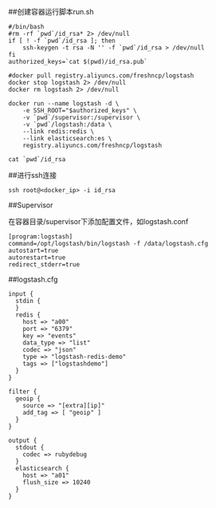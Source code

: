 ##创建容器运行脚本run.sh

    #/bin/bash
    #rm -rf `pwd`/id_rsa* 2> /dev/null
    if [ ! -f `pwd`/id_rsa ]; then
        ssh-keygen -t rsa -N '' -f `pwd`/id_rsa > /dev/null
    fi
    authorized_keys=`cat $(pwd)/id_rsa.pub`

    #docker pull registry.aliyuncs.com/freshncp/logstash
    docker stop logstash 2> /dev/null
    docker rm logstash 2> /dev/null

    docker run --name logstash -d \
        -e SSH_ROOT="$authorized_keys" \
        -v `pwd`/supervisor:/supervisor \
        -v `pwd`/logstash:/data \
        --link redis:redis \
        --link elasticsearch:es \
        registry.aliyuncs.com/freshncp/logstash

    cat `pwd`/id_rsa

##进行ssh连接

    ssh root@<docker_ip> -i id_rsa

##Supervisor

在容器目录/supervisor下添加配置文件，如logstash.conf

    [program:logstash]
    command=/opt/logstash/bin/logstash -f /data/logstash.cfg
    autostart=true
    autorestart=true
    redirect_stderr=true

##logstash.cfg

    input {
      stdin {
      }
      redis {
        host => "a00"
        port => "6379"
        key => "events"
        data_type => "list"
        codec => "json"
        type => "logstash-redis-demo"
        tags => ["logstashdemo"]
      }
    }

    filter {
      geoip {
        source => "[extra][ip]"
        add_tag => [ "geoip" ]
      }
    }

    output {
      stdout {
        codec => rubydebug
      }
      elasticsearch {
        host => "a01"
        flush_size => 10240
      }
    }
